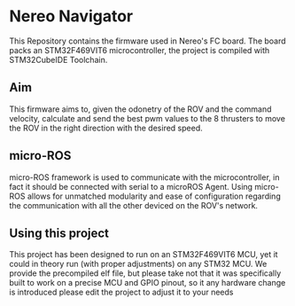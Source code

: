 # Nereo Navigator
This Repository contains the firmware used in Nereo's FC board.
The board packs an STM32F469VIT6 microcontroller, the project is compiled with STM32CubeIDE Toolchain.
## Aim
This firmware aims to, given the odonetry of the ROV and the command velocity, calculate and send the best pwm values to the 8 thrusters to move the ROV in the right direction with the desired speed.
## micro-ROS
micro-ROS framework is used to communicate with the microcontroller, in fact it should be connected with serial to a microROS Agent. Using micro-ROS allows for unmatched modularity and ease of configuration regarding the communication with all the other deviced on the ROV's network.
## Using this project
This project has been designed to run on an STM32F469VIT6 MCU, yet it could in theory run (with proper adjustments) on any STM32 MCU. We provide the precompiled elf file, but please take not that it was specifically built to work on a precise MCU and GPIO pinout, so it any hardware change is introduced please edit the project to adjust it to your needs
